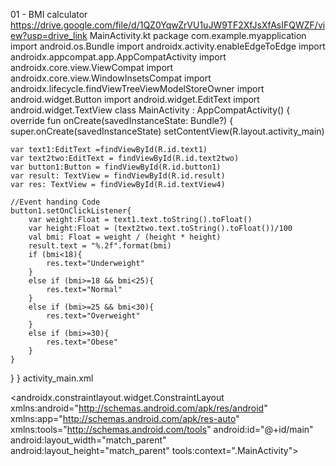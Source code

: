 01 - BMI calculator https://drive.google.com/file/d/1QZ0YqwZrVU1uJW9TF2XfJsXfAsIFQWZF/view?usp=drive_link MainActivity.kt package com.example.myapplication import android.os.Bundle import androidx.activity.enableEdgeToEdge import androidx.appcompat.app.AppCompatActivity import androidx.core.view.ViewCompat import androidx.core.view.WindowInsetsCompat import androidx.lifecycle.findViewTreeViewModelStoreOwner import android.widget.Button import android.widget.EditText import android.widget.TextView class MainActivity : AppCompatActivity() { override fun onCreate(savedInstanceState: Bundle?) { super.onCreate(savedInstanceState) setContentView(R.layout.activity_main)

    var text1:EditText =findViewById(R.id.text1)
    var text2two:EditText = findViewById(R.id.text2two)
    var button1:Button = findViewById(R.id.button1)
    var result: TextView = findViewById(R.id.result)
    var res: TextView = findViewById(R.id.textView4)

    //Event handing Code
    button1.setOnClickListener{
        var weight:Float = text1.text.toString().toFloat()
        var height:Float = (text2two.text.toString().toFloat())/100
        val bmi: Float = weight / (height * height)
        result.text = "%.2f".format(bmi)
        if (bmi<18){
            res.text="Underweight"
        }
        else if (bmi>=18 && bmi<25){
            res.text="Normal"
        }
        else if (bmi>=25 && bmi<30){
            res.text="Overweight"
        }
        else if (bmi>=30){
            res.text="Obese"
        }
    }

}
} activity_main.xml

<androidx.constraintlayout.widget.ConstraintLayout xmlns:android="http://schemas.android.com/apk/res/android" xmlns:app="http://schemas.android.com/apk/res-auto" xmlns:tools="http://schemas.android.com/tools" android:id="@+id/main" android:layout_width="match_parent" android:layout_height="match_parent" tools:context=".MainActivity">


